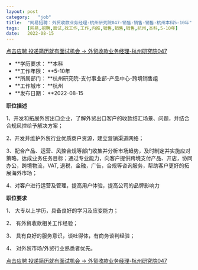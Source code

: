 ```yaml
---
layout:	post
category:	"job"
title:	"网易招聘：外贸收款业务经理-杭州研究院047-销售-销售-销售-杭州本科5-10年"
tags:	[网易,招聘,面试,找工作,工作,内推,销售,销售,销售,杭州,本科,5-10年]
date:	2022-08-15
---
```


[点击应聘 投递简历就有面试机会 ->  外贸收款业务经理-杭州研究院047](http://mobile.bole.netease.com/bole/boleDetail?id=42318&employeeId=346f03c3cda5f04c&key=all)



- **学历要求： **本科
- **工作年限： **5-10年
- **所属部门： **杭州研究院-支付事业部-产品中心-跨境销售组
- **工作城市： **杭州
- **发布日期： **2022-08-15



**职位描述**

1、开发和拓展外贸出口企业，了解外贸出口客户的收款结汇场景、问题，并结合合规风控给予解决方案；

2、开发并维护外贸行业优质商户资源，建立营销渠道网络；

3、配合产品、运营、风控合规等部门收集并分析市场趋势，及时制定并实施应对策略，达成业务任务目标；通过专业能力，向客户提供跨境支付产品、开店，协同办公，跨境物流，VAT, 退税，金融，广告，合规等咨询服务，帮助客户更好的拓展海外市场；

4、对客户进行运营及管理，提高用户体验，提高公司的品牌影响力



**职位要求**

1、 大专以上学历，具备良好的学习及应变能力；

2、 有外贸收款相关工作经验；

3、 具有良好的服务意识，谈吐得体，有商务谈判经验；

4、 对外贸市场/外贸行业熟悉者优先。



[点击应聘 投递简历就有面试机会 ->  外贸收款业务经理-杭州研究院047](http://mobile.bole.netease.com/bole/boleDetail?id=42318&employeeId=346f03c3cda5f04c&key=all)